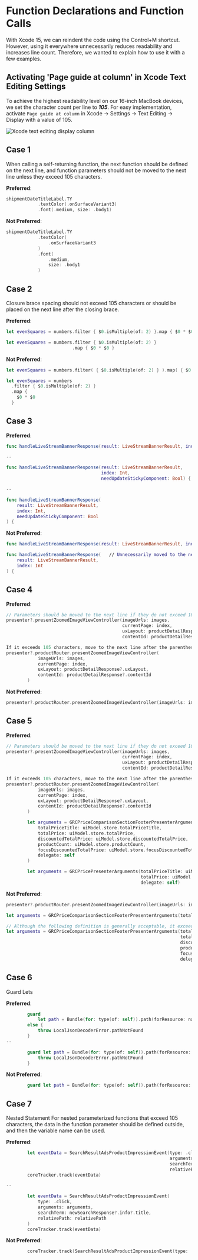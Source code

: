 
# Function Declarations and Function Calls

With Xcode 15, we can reindent the code using the Control+M shortcut. However, using it everywhere unnecessarily reduces readability and increases line count. Therefore, we wanted to explain how to use it with a few examples.

## Activating 'Page guide at column' in Xcode Text Editing Settings

To achieve the highest readability level on our 16-inch MacBook devices, we set the character count per line to ***105***. For easy implementation, activate `Page guide at column` in Xcode -> Settings -> Text Editing -> Display with a value of 105.


![Xcode text editing display column](screens/text-editing-display-column.png)

## Case 1

When calling a self-returning function, the next function should be defined on the next line, and function parameters should not be moved to the next line unless they exceed 105 characters.

**Preferred**:
```swift
shipmentDateTitleLabel.TY
            .textColor(.onSurfaceVariant3)
            .font(.medium, size: .body1)
```

**Not Preferred**:
```swift
shipmentDateTitleLabel.TY
            .textColor(
                .onSurfaceVariant3
            )
            .font(
                .medium,
                size: .body1
            )
```

## Case 2

Closure brace spacing should not exceed 105 characters or should be placed on the next line after the closing brace.

**Preferred**:
```swift
let evenSquares = numbers.filter { $0.isMultiple(of: 2) }.map { $0 * $0 }

let evenSquares = numbers.filter { $0.isMultiple(of: 2) }
                         .map { $0 * $0 }
```

**Not Preferred**:
```swift
let evenSquares = numbers.filter( { $0.isMultiple(of: 2) } ).map( { $0 * $0 } ).compactMap( { $0 * $0 } ).filter( { $0.isMultiple(of: 2) } )

let evenSquares = numbers
  .filter { $0.isMultiple(of: 2) }
  .map {
    $0 * $0
  }
```

## Case 3

**Preferred**:
```swift
func handleLiveStreamBannerResponse(result: LiveStreamBannerResult, index: Int, needUpdate: Bool) { // Does not exceed 105 characters

--

func handleLiveStreamBannerResponse(result: LiveStreamBannerResult, 
                                    index: Int,
                                    needUpdateStickyComponent: Bool) {

--

func handleLiveStreamBannerResponse(
    result: LiveStreamBannerResult,
    index: Int,
    needUpdateStickyComponent: Bool
) {
```

**Not Preferred**:
```swift
func handleLiveStreamBannerResponse(result: LiveStreamBannerResult, index: Int, needUpdateStickyComponent: Bool) { // Exceeds 105 characters

func handleLiveStreamBannerResponse(   // Unnecessarily moved to the next line, although not exceeding 105 characters
    result: LiveStreamBannerResult,
    index: Int
) {
```

## Case 4

**Preferred**:
```swift
// Parameters should be moved to the next line if they do not exceed 105 characters
presenter?.presentZoomedImageViewController(imageUrls: images,
                                            currentPage: index,
                                            uxLayout: productDetailResponse?.uxLayout,
                                            contentId: productDetailResponse?.contentId)

If it exceeds 105 characters, move to the next line after the parentheses
presenter?.productRouter.presentZoomedImageViewController(
            imageUrls: images,
            currentPage: index,
            uxLayout: productDetailResponse?.uxLayout,
            contentId: productDetailResponse?.contentId
        )
```

**Not Preferred**:
```swift
presenter?.productRouter.presentZoomedImageViewController(imageUrls: images, currentPage: index, uxLayout: productDetailResponse?.uxLayout, contentId: productDetailResponse?.contentId)
```

## Case 5

**Preferred**:
```swift
// Parameters should be moved to the next line if they do not exceed 105 characters
presenter?.presentZoomedImageViewController(imageUrls: images,
                                            currentPage: index,
                                            uxLayout: productDetailResponse?.uxLayout,
                                            contentId: productDetailResponse?.contentId)

If it exceeds 105 characters, move to the next line after the parentheses
presenter?.productRouter.presentZoomedImageViewController(
            imageUrls: images,
            currentPage: index,
            uxLayout: productDetailResponse?.uxLayout,
            contentId: productDetailResponse?.contentId
        )

        let arguments = GRCPriceComparisonSectionFooterPresenterArguments(
            totalPriceTitle: uiModel.store.totalPriceTitle,
            totalPrice: uiModel.store.totalPrice,
            discountedTotalPrice: uiModel.store.discountedTotalPrice,
            productCount: uiModel.store.productCount,
            focusDiscountedTotalPrice: uiModel.store.focusDiscountedTotalPrice.orFalse,
            delegate: self
        )

        let arguments = GRCPricePresenterArguments(totalPriceTitle: uiModel.store.totalPriceTitle,
                                                   totalPrice: uiModel.store.totalPrice,
                                                   delegate: self)
```

**Not Preferred**:
```swift
presenter?.productRouter.presentZoomedImageViewController(imageUrls: images, currentPage: index, uxLayout: productDetailResponse?.uxLayout, contentId: productDetailResponse?.contentId)

let arguments = GRCPriceComparisonSectionFooterPresenterArguments(totalPriceTitle: uiModel.store.totalPriceTitle, totalPrice: uiModel.store.totalPrice, discountedTotalPrice: uiModel.store.discountedTotalPrice, productCount: uiModel.store.productCount, focusDiscountedTotalPrice: uiModel.store.focusDiscountedTotalPrice.orFalse, delegate: self)

// Although the following definition is generally acceptable, it exceeds 105 characters, so use the example in the preferred section.
let arguments = GRCPriceComparisonSectionFooterPresenterArguments(totalPriceTitle: uiModel.store.totalPriceTitle, 
                                                                  totalPrice: uiModel.store.totalPrice,
                                                                  discountedTotalPrice: uiModel.store.discountedTotalPrice,
                                                                  productCount: uiModel.store.productCount,
                                                                  focusDiscountedTotalPrice: uiModel.store.focusDiscountedTotalPrice.orFalse,
                                                                  delegate: self)
```

## Case 6
Guard Lets

**Preferred**:
```swift
        guard 
            let path = Bundle(for: type(of: self)).path(forResource: name, ofType: kJsonFileType)
        else {
            throw LocalJsonDecoderError.pathNotFound
        }
--

        guard let path = Bundle(for: type(of: self)).path(forResource: name, ofType: kJsonFileType) else {
            throw LocalJsonDecoderError.pathNotFound
        }
```

**Not Preferred**:
```swift
        guard let path = Bundle(for: type(of: self)).path(forResource: name, ofType: kJsonFileType) else { throw LocalJsonDecoderError.pathNotFound }
```

## Case 7
Nested Statement
For nested parameterized functions that exceed 105 characters, the data in the function parameter should be defined outside, and then the variable name can be used.

**Preferred**:
```swift
        let eventData = SearchResultAdsProductImpressionEvent(type: .click,
                                                              arguments: arguments,
                                                              searchTerm: newSearchResponse?.info?.title,
                                                              relativePath: relativePath)
        coreTracker.track(eventData)

--

        let eventData = SearchResultAdsProductImpressionEvent(
            type: .click,
            arguments: arguments,
            searchTerm: newSearchResponse?.info?.title,
            relativePath: relativePath
        )
        coreTracker.track(eventData)
```

**Not Preferred**:
```swift
        coreTracker.track(SearchResultAdsProductImpressionEvent(type: .click, arguments: arguments, searchTerm: newSearchResponse?.info?.title ?? "", relativePath: relativePath))
```
